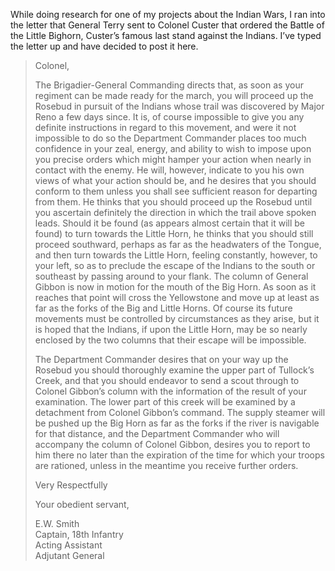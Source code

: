 While doing research for one of my projects about the Indian Wars, I ran into the letter that General Terry sent to Colonel Custer that ordered the Battle of the Little Bighorn, Custer’s famous last stand against the Indians. I’ve typed the letter up and have decided to post it here.

> Colonel,
> 
> The Brigadier-General Commanding directs that, as soon as your regiment can be made ready for the march, you will proceed up the Rosebud in pursuit of the Indians whose trail was discovered by Major Reno a few days since. It is, of course impossible to give you any definite instructions in regard to this movement, and were it not impossible to do so the Department Commander places too much confidence in your zeal, energy, and ability to wish to impose upon you precise orders which might hamper your action when nearly in contact with the enemy. He will, however, indicate to you his own views of what your action should be, and he desires that you should conform to them unless you shall see sufficient reason for departing from them. He thinks that you should proceed up the Rosebud until you ascertain definitely the direction in which the trail above spoken leads. Should it be found (as appears almost certain that it will be found) to turn towards the Little Horn, he thinks that you should still proceed southward, perhaps as far as the headwaters of the Tongue, and then turn towards the Little Horn, feeling constantly, however, to your left, so as to preclude the escape of the Indians to the south or southeast by passing around to your flank. The column of General Gibbon is now in motion for the mouth of the Big Horn. As soon as it reaches that point will cross the Yellowstone and move up at least as far as the forks of the Big and Little Horns. Of course its future movements must be controlled by circumstances as they arise, but it is hoped that the Indians, if upon the Little Horn, may be so nearly enclosed by the two columns that their escape will be impossible.
> 
> The Department Commander desires that on your way up the Rosebud you should thoroughly examine the upper part of Tullock’s Creek, and that you should endeavor to send a scout through to Colonel Gibbon’s column with the information of the result of your examination. The lower part of this creek will be examined by a detachment from Colonel Gibbon’s command. The supply steamer will be pushed up the Big Horn as far as the forks if the river is navigable for that distance, and the Department Commander who will accompany the column of Colonel Gibbon, desires you to report to him there no later than the expiration of the time for which your troops are rationed, unless in the meantime you receive further orders.
> 
> Very Respectfully
> 
> Your obedient servant,
> 
> E.W. Smith  
> Captain, 18th Infantry  
> Acting Assistant  
> Adjutant General